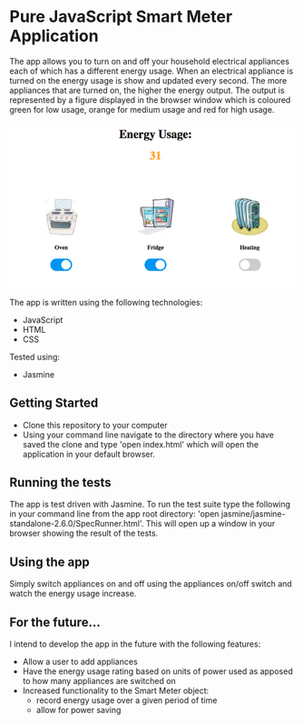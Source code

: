 # Pure JavaScript Smart Meter Application

The app allows you to turn on and off your household electrical appliances each of which has a different energy usage.  When an electrical appliance is turned on the energy usage is show and updated every second.  The more appliances that are turned on, the higher the energy output.  The output is represented by a figure displayed in the browser window which is coloured green for low usage, orange for medium usage and red for high usage.

![landing page](public/readme.png)

The app is written using the following technologies:

* JavaScript
* HTML
* CSS

Tested using:

* Jasmine


## Getting Started
* Clone this repository to your computer
* Using your command line navigate to the directory where you have saved the clone and type 'open index.html' which will open the application in your default browser.

## Running the tests
The app is test driven with Jasmine.  To run the test suite type the following in your command line from the app root directory: 'open jasmine/jasmine-standalone-2.6.0/SpecRunner.html'.  This will open up a window in your browser showing the result of the tests.

## Using the app
Simply switch appliances on and off using the appliances on/off switch and watch the energy usage increase.

## For the future...
I intend to develop the app in the future with the following features:

* Allow a user to add appliances
* Have the energy usage rating based on units of power used as apposed to how many appliances are switched on
* Increased functionality to the Smart Meter object:
  - record energy usage over a given period of time
  - allow for power saving
